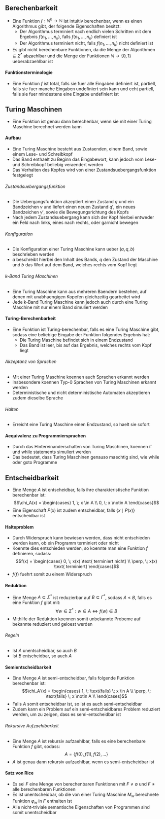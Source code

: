 ## Berechenbarkeit
- Eine Funktion $f: \mathbb{N}^k \to \mathbb{N}$ ist intuitiv berechenbar, wenn es einen Algorithmus gibt, der folgende Eigenschaften besitzt:
	- Der Algorithmus terminiert nach endlich vielen Schritten mit dem Ergebnis $f(n_1, ..., n_k)$, falls $f(n_1, ..., n_k)$ definiert ist
	- Der Algorithmus terminiert nicht, falls $f(n_1, ..., n_k)$ nicht definiert ist
- Es gibt nicht berechenbare Funktionen, da die Menge der Algorithmen $\subseteq \Sigma^*$ abzaehlbar und die Menge der Funktionen $\mathbb{N} \to \{0, 1\}$ ueberabzaehlbar ist
#### Funktionsterminologie
- Eine Funktion $f$ ist total, falls sie fuer alle Eingaben definiert ist, partiell, falls sie fuer manche Eingaben undefiniert sein kann und echt partiell, falls sie fuer mindestens eine Eingabe undefiniert ist
## Turing Maschinen
- Eine Funktion ist genau dann berechenbar, wenn sie mit einer Turing Maschine berechnet werden kann
#### Aufbau
- Eine Turing Maschine besteht aus Zustaenden, einem Band, sowie einem Lese- und Schreibkopf
- Das Band enthaelt zu Beginn das Eingabewort, kann jedoch vom Lese- und Schreibkopf beliebig veraendert werden
- Das Verhalten des Kopfes wird von einer Zustandsuebergangsfunktion festgelegt
###### Zustandsuebergangsfunktion
- Die Uebergangsfunktion akzeptiert einen Zustand $q$ und ein Bandzeichen $\gamma$ und liefert einen neuen Zustand $q'$, ein neues Bandzeichen $\gamma '$, sowie die Bewegungsrichtung des Kopfs
- Nach jedem Zustandsuebergang kann sich der Kopf hierbei entweder ein Feld nach links, eines nach rechts, oder garnicht bewegen 
###### Konfiguration
- Die Konfiguration einer Turing Maschine kann ueber $(a, q, b)$ beschrieben werden
- $a$ beschreibt hierbei den Inhalt des Bands, $q$ den Zustand der Maschine und $b$ das Wort auf dem Band, welches rechts vom Kopf liegt
###### k-Band Turing Maschinen
- Eine Turing Maschine kann aus mehreren Baendern bestehen, auf denen mit unabhaengigen Kopefen gleichzeitig gearbeitet wird
- Jede k-Band Turing Maschine kann jedoch auch durch eine Turing Maschine mit nur einem Band simuliert werden
#### Turing-Berechenbarkeit
- Eine Funktion ist Turing-berechenbar, falls es eine Turing Maschine gibt, sodass eine beliebige Eingabe der Funktion folgendes Ergebnis hat:
	- Die Turing Maschine befindet sich in einem Endzustand 
	- Das Band ist leer, bis auf das Ergebnis, welches rechts vom Kopf liegt
###### Akzeptanz von Sprachen
- Mit einer Turing Maschine koennen auch Sprachen erkannt werden
- Insbesondere koennen Typ-0 Sprachen von Turing Maschinen erkannt werden
- Deterministische und nicht deterministische Automaten akzeptieren zudem dieselbe Sprache
###### Halten
- Erreicht eine Turing Maschine einen Endzustand, so haelt sie sofort
#### Aequivalenz zu Programmiersprachen
- Durch das Hintereinanderschalten von Turing Maschinen, koennen if und while statements simuliert werden
- Das bedeutet, dass Turing Maschinen genauso maechtig sind, wie while oder goto Programme
## Entscheidbarkeit
- Eine Menge $A$ ist entscheidbar, falls ihre charakteristische Funktion berechenbar ist:
$$\chi_A(x) = \begin{cases}
1, \; x \in A \\
0, \; x \notin A
\end{cases}$$
- Eine Eigenschaft $P(x)$ ist zudem entscheidbar, falls $\{x \mid P(x)\}$ entscheidbar ist
#### Halteproblem
- Durch Widerspruch kann bewiesen werden, dass nicht entschieden werden kann, ob ein Programm terminiert oder nicht
- Koennte dies entschieden werden, so koennte man eine Funktion $f$ definieren, sodass:
$$f(x) = \begin{cases}
0, \; x(x) \text{ terminiert nicht} \\
\perp, \; x(x) \text{ terminiert}
\end{cases}$$
- $f(f)$ fuehrt somit zu einem Widerspruch
#### Reduktion
- Eine Menge $A \subseteq \Sigma^*$ ist reduzierbar auf $B \subseteq \Gamma^*$, sodass $A \leq B$, falls es eine Funktion $f$ gibt mit:
$$\forall w \in \Sigma^*: w \in A \Leftrightarrow f(w) \in B$$
- Mithilfe der Reduktion koennen somit unbekannte Probeme auf bekannte reduziert und geloest werden
###### Regeln
- Ist $A$ unentscheidbar, so auch $B$
- Ist $B$ entscheidbar, so auch $A$
#### Semientscheidbarkeit
- Eine Menge $A$ ist semi-entscheidbar, falls folgende Funktion berechenbar ist:
$$\chi_A'(x) = \begin{cases}
1, \; \text{falls} \; x \in A \\
\perp, \; \text{falls} \; x \notin A \\
\end{cases}$$
- Falls $A$ somit entscheidbar ist, so ist es auch semi-entscheidbar
- Zudem kann ein Problem auf ein semi-entscheidbares Problem reduziert werden, um zu zeigen, dass es semi-entscheidbar ist
###### Rekursive Aufzaehlbarkeit
- Eine Menge $A$ ist rekursiv aufzaehlbar, falls es eine berechenbare Funktion $f$ gibt, sodass:
$$A = \{f(0), f(1), f(2), ... \}$$
- $A$ ist genau dann rekursiv aufzaehlbar, wenn es semi-entscheidbar ist  
#### Satz von Rice
- Es sei $F$ eine Menge von berechenbaren Funktionen mit $F \neq \emptyset$ und $F \neq \text{alle berechenbaren Funktionen}$
- Es ist unentscheidbar, ob die von einer Turing Maschine $M_w$ berechnete Funktion $\varphi_w$ in $F$ enthalten ist
- Alle nicht-triviale semantische Eigenschaften von Programmen sind somit unentscheidbar
